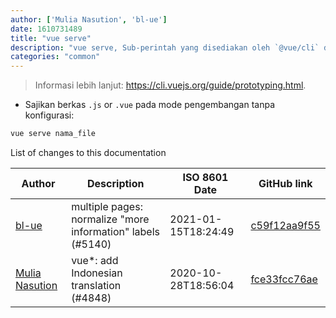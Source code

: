 ```yaml
---
author: ['Mulia Nasution', 'bl-ue']
date: 1610731489
title: "vue serve"
description: "vue serve, Sub-perintah yang disediakan oleh `@vue/cli` dan `@vue/cli-service-global` yang memungkinkan prototipe cepat."
categories: "common"
---
```

> Informasi lebih lanjut: <https://cli.vuejs.org/guide/prototyping.html>.

- Sajikan berkas `.js` or `.vue` pada mode pengembangan tanpa konfigurasi:

```bash
vue serve nama_file
```
List of changes to this documentation


Author | Description | ISO 8601 Date | GitHub link
------|-----|-----|-----
[bl-ue](mailto:54780737+bl-ue@users.noreply.github.com) | multiple pages: normalize "more information" labels (#5140) | 2021-01-15T18:24:49 | [c59f12aa9f55](https://github.com/tldr-pages/tldr/commit/c59f12aa9f55d85612ba22e4da86db293ff76977)
[Mulia Nasution](mailto:mul14@users.noreply.github.com) | vue*: add Indonesian translation (#4848) | 2020-10-28T18:56:04 | [fce33fcc76ae](https://github.com/tldr-pages/tldr/commit/fce33fcc76ae118ef76a91616b7d3951d7719f63)

